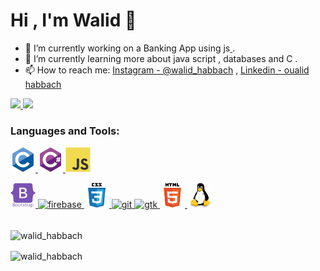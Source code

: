 <h1 align="left">Hi , I'm Walid 👋</h1>
<ul>
<li><g-emoji class="g-emoji" alias="telescope" fallback-src="https://github.githubassets.com/images/icons/emoji/unicode/1f52d.png">🔭</g-emoji> I’m currently working on a Banking App using js<a href="#" rel="nofollow"> </a>.</li>
<li><g-emoji class="g-emoji" alias="seedling" fallback-src="https://github.githubassets.com/images/icons/emoji/unicode/1f331.png">🌱</g-emoji> I’m currently learning more about java script , databases and C .</li>

<li>
  <g-emoji class="g-emoji" alias="mailbox" fallback-src="https://github.githubassets.com/images/icons/emoji/unicode/1f4eb.png">📫</g-emoji>
  How to reach me: 
  <a href="https://www.instagram.com/walid_habbach/" rel="nofollow">Instagram - @walid_habbach</a> , 
  <a href="https://www.linkedin.com/in/oualid-habbach-0385641bb/" rel="nofollow">Linkedin - oualid habbach</a></li>
</li>
  <g-emoji class="g-emoji" alias="smile" fallback-src="https://github.githubassets.com/images/icons/emoji/unicode/1f604.png">
</ul>
<a href="https://www.linkedin.com/in/oualid-habbach-0385641bb/" rel="nofollow">
  <img src="https://img.shields.io/badge/oualid-habbach-0385641bb?style=for-the-badge&logo=linkedin&logoColor=white">
  </a>
<a href="https://github.com/walidhabbach">
  <img src="https://img.shields.io/badge/walid-habbach?style=for-the-badge&logo=github&logoColor=white">
  </a>


<h3 align="left">Languages and Tools:</h3>
<p align="left"> 
  <a href="https://www.cprogramming.com/" target="_blank"> <img src="https://raw.githubusercontent.com/devicons/devicon/master/icons/c/c-original.svg" alt="c"  width="40" height="40"/> </a> 
  
  <a href="https://docs.microsoft.com/en-us/dotnet/csharp/" target="_blank"> 
    <img src="https://raw.githubusercontent.com/devicons/devicon/master/icons/csharp/csharp-original.svg" alt="c#"  width="40" height="40"/> </a> 
  
  <a href="https://developer.mozilla.org/en-US/docs/Web/JavaScript" target="_blank"> 
    <img src="https://raw.githubusercontent.com/devicons/devicon/master/icons/javascript/javascript-original.svg" alt="javascript" width="40" height="40"/> </a>

  </p>
  
  <p align="left"> <a href="https://getbootstrap.com" target="_blank"> <img src="https://raw.githubusercontent.com/devicons/devicon/master/icons/bootstrap/bootstrap-plain-wordmark.svg" alt="bootstrap" width="40" height="40"/> </a>
  <a href="https://firebase.google.com/" target="_blank"> 
  <img src="https://www.vectorlogo.zone/logos/firebase/firebase-icon.svg" alt="firebase" width="40" height="40"/> </a> 
  <a href="https://www.w3schools.com/css/" target="_blank"> <img src="https://raw.githubusercontent.com/devicons/devicon/master/icons/css3/css3-original-wordmark.svg" alt="css3" width="40" height="40"/> </a>
  <a href="https://git-scm.com/" target="_blank">
  <img src="https://www.vectorlogo.zone/logos/git-scm/git-scm-icon.svg" alt="git" width="40" height="40"/> </a> <a href="https://www.gtk.org/" target="_blank">
  <img src="https://upload.wikimedia.org/wikipedia/commons/7/71/GTK_logo.svg" alt="gtk" width="40" height="40"/> </a>
  </a> 
   
  
  <a href="https://www.w3.org/html/" target="_blank">
  <img src="https://raw.githubusercontent.com/devicons/devicon/master/icons/html5/html5-original-wordmark.svg" alt="html5" width="40" height="40"/> 
  <a href="https://www.linux.org/" target="_blank"> <img src="https://raw.githubusercontent.com/devicons/devicon/master/icons/linux/linux-original.svg" alt="linux"   width="40" height="40"/> </a> 
   
</p>

  <p><br> <img align="center" src="https://github-readme-stats.vercel.app/api?username=walidhabbach&theme=tokyonight&show_icons=true" alt="walid_habbach" /></p>
  <p> <img align="center" src="https://github-readme-stats.vercel.app/api/top-langs/?username=walidhabbach&langs_count=8" alt="walid_habbach" /></p>
  

<!--<p> <img align="center" src="https://github-readme-stats.vercel.app/api/top-langs/?username=walidhabbach&layout=compact" alt="walid_habbach" /></p> -->
<!-- <p><img align="left" src="https://github-readme-stats.vercel.app/api/top-langs?username=walidhabbach&show_icons=true&locale=en&layout=compact" alt="walid_habbach" /></p> -->

  
  
  
  
  
  </article>
  </div>
</div>












<!-- <h1 align="left">Hi 👋, I'm Walid</h1>
<h3 align="center">I am a computer science student passionate about programming</h3>

<p align="left"> <img src="https://komarev.com/ghpvc/?username=walidhabbach&label=Profile%20views&color=0e75b6&style=flat" alt="walidhabbach" /> </p>

<p align="left"> <a href="https://github.com/ryo-ma/github-profile-trophy"><img src="https://github-profile-trophy.vercel.app/?username=walidhabbach" alt="walidhabbach" /></a> </p>

- 🔭 I’m currently working on **A Banking APP**

<h3 align="left">Connect with me:</h3>
<p align="left">
<a href="https://linkedin.com/in/oualid habbach" target="blank"><img align="center" src="https://raw.githubusercontent.com/rahuldkjain/github-profile-readme-generator/master/src/images/icons/Social/linked-in-alt.svg" alt="oualid habbach" height="30" width="40" /></a>
<a href="https://instagram.com/walid_habbach" target="blank"><img align="center" src="https://raw.githubusercontent.com/rahuldkjain/github-profile-readme-generator/master/src/images/icons/Social/instagram.svg" alt="walid_habbach" height="30" width="40" /></a>
</p>

<h3 align="left">Languages and Tools:</h3>


<p><img align="center" src="https://github-readme-streak-stats.herokuapp.com/?user=walidhabbach&" alt="walidhabbach" /></p>
<p>&nbsp;<img align="center" src="https://github-readme-stats.vercel.app/api?username=walidhabbach&show_icons=true&locale=en" alt="walidhabbach" /></p>
<p><img align="left" src="https://github-readme-stats.vercel.app/api/top-langs?username=walidhabbach&show_icons=true&locale=en&layout=compact" alt="walidhabbach" /></p>


 -->
